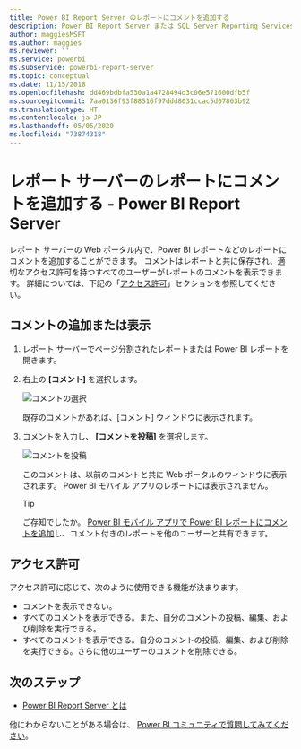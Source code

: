 ```yaml
---
title: Power BI Report Server のレポートにコメントを追加する
description: Power BI Report Server または SQL Server Reporting Services レポート サーバー上の Power BI レポートまたはページ分割されたレポートにコメントを追加する方法について説明します。
author: maggiesMSFT
ms.author: maggies
ms.reviewer: ''
ms.service: powerbi
ms.subservice: powerbi-report-server
ms.topic: conceptual
ms.date: 11/15/2018
ms.openlocfilehash: dd469bdbfa530a1a4728494d3c06e571600dfb5f
ms.sourcegitcommit: 7aa0136f93f88516f97ddd8031ccac5d07863b92
ms.translationtype: HT
ms.contentlocale: ja-JP
ms.lasthandoff: 05/05/2020
ms.locfileid: "73874318"
---
```

# <a name="add-comments-to-a-report-in-a-report-server---power-bi-report-server"></a>レポート サーバーのレポートにコメントを追加する - Power BI Report Server

レポート サーバーの Web ポータル内で、Power BI レポートなどのレポートにコメントを追加することができます。 コメントはレポートと共に保存され、適切なアクセス許可を持つすべてのユーザーがレポートのコメントを表示できます。 詳細については、下記の「[アクセス許可](#permissions)」セクションを参照してください。

## <a name="add-or-view-comments"></a>コメントの追加または表示

1. レポート サーバーでページ分割されたレポートまたは Power BI レポートを開きます。
2. 右上の **[コメント]** を選択します。

    ![コメントの選択](media/add-comments/report-server-web-portal-comments-button.png)

    既存のコメントがあれば、[コメント] ウィンドウに表示されます。
3. コメントを入力し、 **[コメントを投稿]** を選択します。

    ![コメントを投稿](media/add-comments/report-server-web-portal-comments-pane.png)

    このコメントは、以前のコメントと共に Web ポータルのウィンドウに表示されます。 Power BI モバイル アプリのレポートには表示されません。

   > [!TIP]
   > ご存知でしたか。 [Power BI モバイル アプリで Power BI レポートにコメントを追加](../consumer/mobile/mobile-annotate-and-share-a-tile-from-the-mobile-apps.md)し、コメント付きのレポートを他のユーザーと共有できます。

## <a name="permissions"></a>アクセス許可

アクセス許可に応じて、次のように使用できる機能が決まります。

* コメントを表示できない。
* すべてのコメントを表示できる。また、自分のコメントの投稿、編集、および削除を実行できる。
* すべてのコメントを表示できる。自分のコメントの投稿、編集、および削除を実行できる。さらに他のユーザーのコメントを削除できる。

## <a name="next-steps"></a>次のステップ
* [Power BI Report Server とは](get-started.md)  

他にわからないことがある場合は、 [Power BI コミュニティで質問してみてください](https://community.powerbi.com/)。

